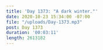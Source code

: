 ```yaml
---
title: 'Day 1373: "A dark winter."'
date: 2020-10-23 15:34:00 -07:00
file: "/uploads/Day-1373.mp3"
post: Day 1373
duration: '00:03:11'
length: 2613182
---
```


